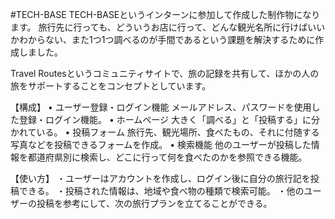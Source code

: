 #TECH-BASE
TECH-BASEというインターンに参加して作成した制作物になります。
旅行先に行っても、どういうお店に行って、どんな観光名所に行けばいいかわからない、また1つ1つ調べるのが手間であるという課題を解決するために作成しました。

Travel Routesというコミュニティサイトで、旅の記録を共有して、ほかの人の旅をサポートすることをコンセプトとしています。

【構成】
•  ユーザー登録・ログイン機能
メールアドレス、パスワードを使用した登録・ログイン機能。
•  ホームページ
大きく「調べる」と「投稿する」に分かれている。
•  投稿フォーム
旅行先、観光場所、食べたもの、それに付随する写真などを投稿できるフォームを作成。
•  検索機能
他のユーザーが投稿した情報を都道府県別に検索し、どこに行って何を食べたのかを参照できる機能。

【使い方】
・ユーザーはアカウントを作成し、ログイン後に自分の旅行記を投稿できる。
・投稿された情報は、地域や食べ物の種類で検索可能。
・他のユーザーの投稿を参考にして、次の旅行プランを立てることができる。
